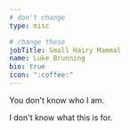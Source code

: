 ```yaml
---
# don't change
type: misc

# change these
jobTitle: Small Hairy Mammal
name: Luke Brunning
bio: true
icon: ":coffee:"
---
```


You don't know who I am.

I don't know what this is for.